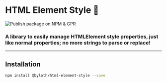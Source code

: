 # HTML Element Style 🎨 #

![Publish package on NPM & GPR](https://github.com/Byloth/html-element-style/workflows/Publish%20package%20on%20NPM%20&%20GPR/badge.svg)

### A library to easily manage HTMLElement style properties, just like normal properties; no more strings to parse or replace! ###

---

## Installation ##

```bash
npm install @byloth/html-element-style --save
```
